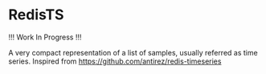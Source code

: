 # RedisTS

!!! Work In Progress !!!

A very compact representation of a list of samples, usually referred as time series. Inspired from https://github.com/antirez/redis-timeseries
